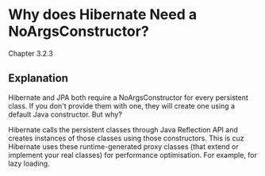 # Why does Hibernate Need a NoArgsConstructor?

Chapter 3.2.3

## Explanation
Hibernate and JPA both require a NoArgsConstructor for every persistent class. If you don't provide them with one, they will
create one using a default Java constructor. But why?

Hibernate calls the persistent classes through Java Reflection API and creates instances of those classes using those constructors.
This is cuz Hibernate uses these runtime-generated proxy classes (that extend or implement your real classes) for performance optimisation.
For example, for lazy loading.
